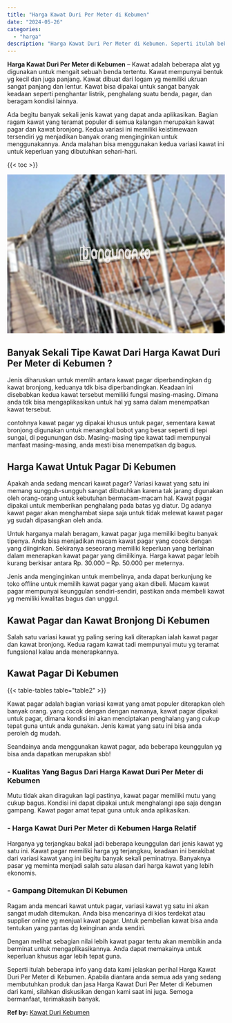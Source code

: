 ```yaml
---
title: "Harga Kawat Duri Per Meter di Kebumen"
date: "2024-05-26"
categories: 
  - "harga"
description: "Harga Kawat Duri Per Meter di Kebumen. Seperti itulah beberapa info yang data kami jelaskan perihal Harga Kawat Duri Per Meter di Kebumen. Apabila diantara a..."
---
```


**Harga Kawat Duri Per Meter di Kebumen** – Kawat adalah beberapa alat yg digunakan untuk mengait sebuah benda tertentu. Kawat mempunyai bentuk yg kecil dan juga panjang. Kawat dibuat dari logam yg memiliki ukruan sangat panjang dan lentur. Kawat bisa dipakai untuk sangat banyak keadaan seperti penghantar listrik, penghalang suatu benda, pagar, dan beragam kondisi lainnya.

Ada begitu banyak sekali jenis kawat yang dapat anda aplikasikan. Bagian ragam kawat yang teramat populer di semua kalangan merupakan kawat pagar dan kawat bronjong. Kedua variasi ini memiliki keistimewaan tersendiri yg menjadikan banyak orang menginginkan untuk menggunakannya. Anda malahan bisa menggunakan kedua variasi kawat ini untuk keperluan yang dibutuhkan sehari-hari.

{{< toc >}}

![Harga Kawat Duri Per Meter di Kebumen](/images/jual-kawat-murah52.png)

## Banyak Sekali Tipe Kawat Dari Harga Kawat Duri Per Meter di Kebumen ?

Jenis diharuskan untuk memlih antara kawat pagar diperbandingkan dg kawat bronjong, keduanya tdk bisa diperbandingkan. Keadaan ini disebabkan kedua kawat tersebut memiliki fungsi masing-masing. Dimana anda tdk bisa mengaplikasikan untuk hal yg sama dalam menempatkan kawat tersebut.

contohnya kawat pagar yg dipakai khusus untuk pagar, sementara kawat bronjong digunakan untuk menangkal bobot yang besar seperti di tepi sungai, di pegunungan dsb. Masing-masing tipe kawat tadi mempunyai manfaat masing-masing, anda mesti bisa menempatkan dg bagus.

## Harga Kawat Untuk Pagar Di Kebumen

Apakah anda sedang mencari kawat pagar? Variasi kawat yang satu ini memang sungguh-sungguh sangat dibutuhkan karena tak jarang digunakan oleh orang-orang untuk kebutuhan bermacam-macam hal. Kawat pagar dipakai untuk memberikan penghalang pada batas yg diatur. Dg adanya kawat pagar akan menghambat siapa saja untuk tidak melewat kawat pagar yg sudah dipasangkan oleh anda.

Untuk harganya malah beragam, kawat pagar juga memiliki begitu banyak tipenya. Anda bisa menjadikan macam kawat pagar yang cocok dengan yang diinginkan. Sekiranya seseorang memiliki keperluan yang berlainan dalam menerapkan kawat pagar yang dimilikinya. Harga kawat pagar lebih kurang berkisar antara Rp. 30.000 – Rp. 50.000 per meternya.

Jenis anda menginginkan untuk membelinya, anda dapat berkunjung ke toko offline untuk memilih kawat pagar yang akan dibeli. Macam kawat pagar mempunyai keunggulan sendiri-sendiri, pastikan anda membeli kawat yg memiliki kwalitas bagus dan unggul.

## Kawat Pagar dan Kawat Bronjong Di Kebumen

Salah satu variasi kawat yg paling sering kali diterapkan ialah kawat pagar dan kawat bronjong. Kedua ragam kawat tadi mempunyai mutu yg teramat fungsional kalau anda menerapkannya.

## Kawat Pagar Di Kebumen

{{< table-tables table="table2" >}}

Kawat pagar adalah bagian variasi kawat yang amat populer diterapkan oleh banyak orang. yang cocok dengan dengan namanya, kawat pagar dipakai untuk pagar, dimana kondisi ini akan menciptakan penghalang yang cukup tepat guna untuk anda gunakan. Jenis kawat yang satu ini bisa anda peroleh dg mudah.

Seandainya anda menggunakan kawat pagar, ada beberapa keunggulan yg bisa anda dapatkan merupakan sbb!

### \- Kualitas Yang Bagus Dari Harga Kawat Duri Per Meter di Kebumen

Mutu tidak akan diragukan lagi pastinya, kawat pagar memiliki mutu yang cukup bagus. Kondisi ini dapat dipakai untuk menghalangi apa saja dengan gampang. Kawat pagar amat tepat guna untuk anda aplikasikan.

### \- Harga Kawat Duri Per Meter di Kebumen Harga Relatif

Harganya yg terjangkau bakal jadi beberapa keunggulan dari jenis kawat yg satu ini. Kawat pagar memiliki harga yg terjangkau, keadaan ini berakibat dari variasi kawat yang ini begitu banyak sekali peminatnya. Banyaknya pasar yg meminta menjadi salah satu alasan dari harga kawat yang lebih ekonomis.

### \- Gampang Ditemukan Di Kebumen

Ragam anda mencari kawat untuk pagar, variasi kawat yg satu ini akan sangat mudah ditemukan. Anda bisa mencarinya di kios terdekat atau supplier online yg menjual kawat pagar. Untuk pembelian kawat bisa anda tentukan yang pantas dg keinginan anda sendiri.

Dengan melihat sebagian nilai lebih kawat pagar tentu akan membikin anda berminat untuk mengaplikasikannya. Anda dapat memakainya untuk keperluan khusus agar lebih tepat guna.

Seperti itulah beberapa info yang data kami jelaskan perihal Harga Kawat Duri Per Meter di Kebumen. Apabila diantara anda semua ada yang sedang membutuhkan produk dan jasa Harga Kawat Duri Per Meter di Kebumen dari kami, silahkan diskusikan dengan kami saat ini juga. Semoga bermanfaat, terimakasih banyak.

**Ref by:** [Kawat Duri Kebumen](https://id.wikipedia.org/wiki/Kawat)
